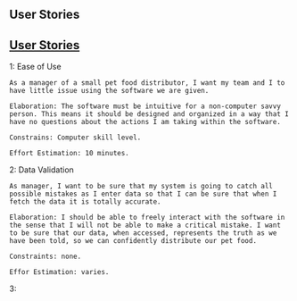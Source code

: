 ## User Stories

## [User Stories](https://diegomorales30.github.io/NullPointersWebsite/user)

1: Ease of Use

    As a manager of a small pet food distributor, I want my team and I to have little issue using the software we are given. 

    Elaboration: The software must be intuitive for a non-computer savvy person. This means it should be designed and organized in a way that I have no questions about the actions I am taking within the software. 

    Constrains: Computer skill level.

    Effort Estimation: 10 minutes.


2: Data Validation

    As manager, I want to be sure that my system is going to catch all possible mistakes as I enter data so that I can be sure that when I fetch the data it is totally accurate. 

    Elaboration: I should be able to freely interact with the software in the sense that I will not be able to make a critical mistake. I want to be sure that our data, when accessed, represents the truth as we have been told, so we can confidently distribute our pet food.

    Constraints: none.

    Effor Estimation: varies.


3: 
    
        